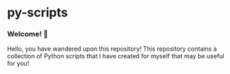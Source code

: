 # py-scripts
### Welcome! 👋
Hello, you have wandered upon this repository!
This repository contains a collection of Python scripts that I have created for myself that may be useful for you!
